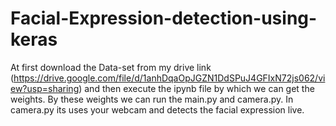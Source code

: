 # Facial-Expression-detection-using-keras
At first download the Data-set from my drive link (https://drive.google.com/file/d/1anhDqaOpJGZN1DdSPuJ4GFIxN72js062/view?usp=sharing) and  then execute the ipynb file by which we can get the weights. By these weights we can run the main.py and camera.py. In camera.py its uses your webcam and detects the facial expression live.
